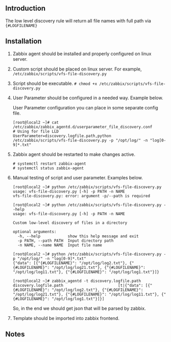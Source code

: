 ## Introduction
The low level discovery rule will return all file names with full path via `{#LOGFILENAME}`

## Installation
1. Zabbix agent should be installed and properly configured on linux server.
1. Custom script should be placed on linux server. 
   For example, `/etc/zabbix/scripts/vfs-file-discovery.py`
1. Script should be executable. 
   `# chmod +x /etc/zabbix/scripts/vfs-file-discovery.py`
1. User Parameter should be configured in a needed way. Example below. 

   User Parameter configuration you can place in some separate config file.
   ```
   [root@local2 ~]# cat /etc/zabbix/zabbix_agentd.d/userparameter_file_discovery.conf
   # Using for file LLD
   UserParameter=discovery.logfile.path,python /etc/zabbix/scripts/vfs-file-discovery.py -p "/opt/log/" -n "log[0-9]*.txt"
   ```

1. Zabbix agent should be restarted to make changes active.
   ```
   # systemctl restart zabbix-agent
   # systemctl status zabbix-agent
   ```

1. Manual testing of script and user parameter. Examples below.
   ```
   [root@local2 ~]# python /etc/zabbix/scripts/vfs-file-discovery.py
   usage: vfs-file-discovery.py [-h] -p PATH -n NAME
   vfs-file-discovery.py: error: argument -p/--path is required
   ```
   
   ```
   [root@local2 ~]# python /etc/zabbix/scripts/vfs-file-discovery.py --help
   usage: vfs-file-discovery.py [-h] -p PATH -n NAME

   Custom low-level discovery of files in a directory

   optional arguments:
     -h, --help            show this help message and exit
     -p PATH, --path PATH  Input directory path
     -n NAME, --name NAME  Input file name
   ```

   ```
   [root@local2 ~]# python /etc/zabbix/scripts/vfs-file-discovery.py -p "/opt/log/" -n "log[0-9]*.txt"
   {"data": [{"{#LOGFILENAME}": "/opt/log/log2.txt"}, {"{#LOGFILENAME}": "/opt/log/log21.txt"}, {"{#LOGFILENAME}": "/opt/log/log11.txt"}, {"{#LOGFILENAME}": "/opt/log/log1.txt"}]}
   ```
   
   ```
   [root@local2 ~]# zabbix_agentd -t discovery.logfile.path
   discovery.logfile.path                        [t|{"data": [{"{#LOGFILENAME}": "/opt/log/log2.txt"}, {"{#LOGFILENAME}": "/opt/log/log21.txt"}, {"{#LOGFILENAME}": "/opt/log/log11.txt"}, {"{#LOGFILENAME}": "/opt/log/log1.txt"}]}]
   ```
   
   So, in the end we should get json that will be parsed by zabbix.

1. Template should be imported into zabbix frontend.

## Notes


